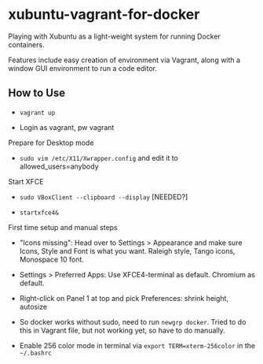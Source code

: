 xubuntu-vagrant-for-docker
==========================

Playing with Xubuntu as a light-weight system for running Docker containers.

Features include easy creation of environment via Vagrant, along with a window GUI environment to run a code editor.

How to Use
----------

* `vagrant up`

* Login as vagrant, pw vagrant

Prepare for Desktop mode

* `sudo vim /etc/X11/Xwrapper.config` and edit it to allowed_users=anybody

Start XFCE

* `sudo VBoxClient --clipboard --display`  [NEEDED?]

* `startxfce4&`

First time setup and manual steps

* "Icons missing": Head over to Settings > Appearance and make sure Icons, Style and Font is what you want. Raleigh style, Tango icons, Monospace 10 font.

* Settings > Preferred Apps: Use XFCE4-terminal as default. Chromium as default.

* Right-click on Panel 1 at top and pick Preferences: shrink height, autosize

* So docker works without sudo, need to run `newgrp docker`. Tried to do this in Vagrant file, but not working yet, so have to do manually.

* Enable 256 color mode in terminal via `export TERM=xterm-256color` in the `~/.bashrc`
